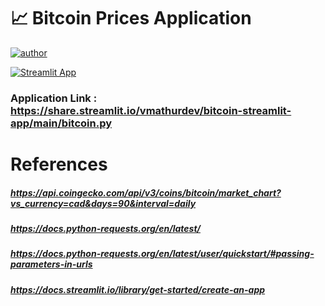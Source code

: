 # 📈 Bitcoin Prices Application

[![author](https://img.shields.io/badge/author-Vinamra%20Mathur-ff69b4.svg?style=flat-square)](https://www.linkedin.com/in/vinamra-mathur/)

[![Streamlit App](https://static.streamlit.io/badges/streamlit_badge_black_white.svg)](https://share.streamlit.io/vmathurdev/bitcoin-streamlit-app/main/bitcoin.py)

### Application Link :  https://share.streamlit.io/vmathurdev/bitcoin-streamlit-app/main/bitcoin.py

# References
##### https://api.coingecko.com/api/v3/coins/bitcoin/market_chart?vs_currency=cad&days=90&interval=daily
##### https://docs.python-requests.org/en/latest/
##### https://docs.python-requests.org/en/latest/user/quickstart/#passing-parameters-in-urls
##### https://docs.streamlit.io/library/get-started/create-an-app
